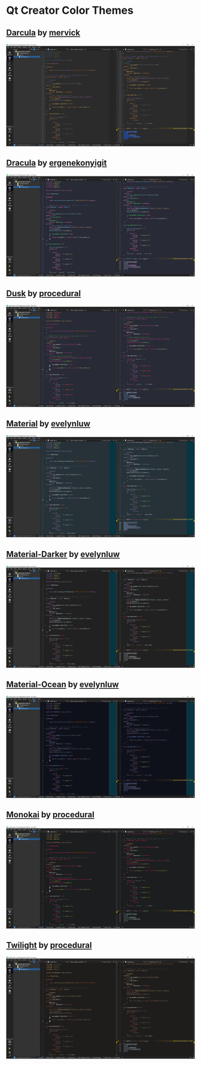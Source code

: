 # Qt Creator Color Themes

## [Darcula] by [mervick]

![Darcula][DARCULA_SCREENSHOT]

## [Dracula] by [ergenekonyigit]
![Dracula][DRACULA_SCREENSHOT]

## [Dusk] by [procedural]

![Dusk][DUSK_SCREENSHOT]

## [Material] by [evelynluw]

![Material][MATERIAL_SCREENSHOT]

## [Material-Darker] by [evelynluw]

![Material-Darker][MATERIAL_DARKER_SCREENSHOT]

## [Material-Ocean] by [evelynluw]

![Material-Ocean][MATERIAL_OCEAN_SCREENSHOT]

## [Monokai] by [procedural]

![Monokai][MONOKAI_SCREENSHOT]

## [Twilight] by [procedural]

![Twilight][TWILIGHT_SCREENSHOT]

<!--- Source URLs -->
[Darcula]: https://github.com/mervick/Qt-Creator-Darcula
[Dracula]: https://github.com/dracula/qtcreator 
[Dusk]: https://github.com/procedural/qtcreator_themes
[Material]: https://github.com/evelynluw/qt-creator-material-themes
[Material-Darker]: https://github.com/evelynluw/qt-creator-material-themes
[Material-Ocean]: https://github.com/evelynluw/qt-creator-material-themes
[Monokai]: https://github.com/procedural/qtcreator_themes
[Twilight]: https://github.com/procedural/qtcreator_themes

<!--- Author URLs -->
[ergenekonyigit]: https://github.com/ergenekonyigit
[evelynluw]: https://github.com/evelynluw
[mervick]: https://github.com/mervick
[procedural]: https://github.com/procedural

<!--- Screenshot URIs -->
[DARCULA_SCREENSHOT]: ./img/darcula-by-mervick.png
[DRACULA_SCREENSHOT]: ./img/dracula-by-ergenekonyigit.png
[DUSK_SCREENSHOT]: ./img/dusk-by-procedural.png
[MATERIAL_SCREENSHOT]: ./img/material-by-evelynluw.png
[MATERIAL_DARKER_SCREENSHOT]: ./img/material-darker-by-evelynluw.png
[MATERIAL_OCEAN_SCREENSHOT]: ./img/material-ocean-by-evelynluw.png
[MONOKAI_SCREENSHOT]: ./img/monokai-by-procedural.png
[TWILIGHT_SCREENSHOT]: ./img/twilight-by-procedural.png
